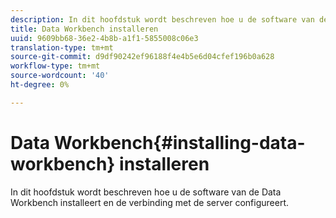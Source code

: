 ```yaml
---
description: In dit hoofdstuk wordt beschreven hoe u de software van de Data Workbench installeert en de verbinding met de server configureert.
title: Data Workbench installeren
uuid: 9609bb68-36e2-4b8b-a1f1-5855008c06e3
translation-type: tm+mt
source-git-commit: d9df90242ef96188f4e4b5e6d04cfef196b0a628
workflow-type: tm+mt
source-wordcount: '40'
ht-degree: 0%

---
```



# Data Workbench{#installing-data-workbench} installeren

In dit hoofdstuk wordt beschreven hoe u de software van de Data Workbench installeert en de verbinding met de server configureert.

